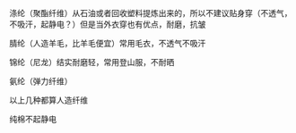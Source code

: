 涤纶（聚酯纤维）从石油或者回收塑料提炼出来的，所以不建议贴身穿（不透气，不吸汗，起静电？）但是当外衣穿也有优点，耐磨，抗皱

腈纶（人造羊毛，比羊毛便宜）常用毛衣，不透气不吸汗

锦纶（尼龙）结实耐磨轻，常用登山服，不耐晒

氨纶（弹力纤维）

以上几种都算人造纤维

纯棉不起静电